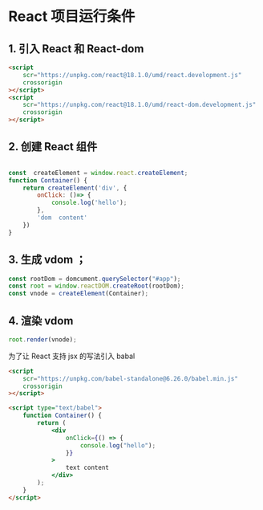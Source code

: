 # React 项目运行条件

## 1. 引入 React 和 React-dom

```html
<script
	scr="https://unpkg.com/react@18.1.0/umd/react.development.js"
	crossorigin
></script>
<script
	scr="https://unpkg.com/react@18.1.0/umd/react-dom.development.js"
	crossorigin
></script>
```

## 2. 创建 React 组件

```javascript

const  createElement = window.react.createElement;
function Container() {
    return createElement('div', {
        onClick: ()=> {
            console.log('hello');
        },
        'dom  content'
    })
}
```

## 3. 生成 vdom ；

```javascript
const rootDom = domcument.querySelector("#app");
const root = window.reactDOM.createRoot(rootDom);
const vnode = createElement(Container);
```

## 4. 渲染 vdom

```javascript
root.render(vnode);
```

为了让 React 支持 jsx 的写法引入 babal

```html
<script
	scr="https://unpkg.com/babel-standalone@6.26.0/babel.min.js"
	crossorigin
></script>

<script type="text/babel">
	function Container() {
		return (
			<div
				onClick={() => {
					console.log("hello");
				}}
			>
				text content
			</div>
		);
	}
</script>
```
